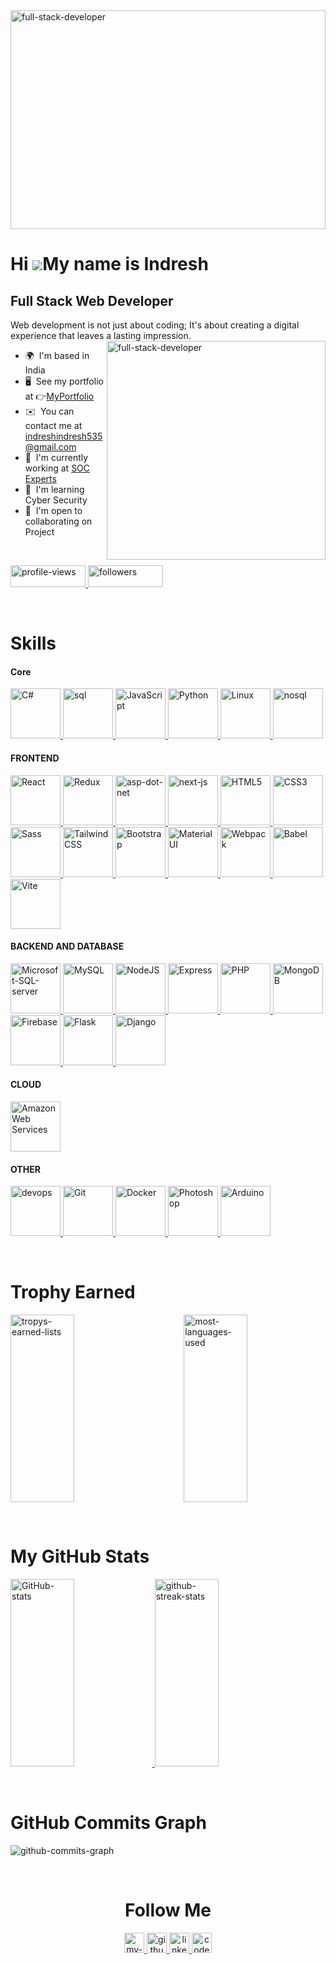 <a href="http://https://my-portfolio-delta-seven-29.vercel.app" target="_blank" rel="noreferrer">
<img src="https://drive.google.com/uc?id=1wiqoYJ7rpOpzaMtRARsPKKk0kIEHg_km" width="100%" height="350px" alt="full-stack-developer"/>
</a>

Hi ![](https://user-images.githubusercontent.com/18350557/176309783-0785949b-9127-417c-8b55-ab5a4333674e.gif)My name is Indresh
===============================================================================================================================

Full Stack Web Developer
------------------------

Web development is not just about coding; It's about creating a digital experience that leaves a lasting impression.
<img align="right" src="https://drive.google.com/uc?id=1QN8OhLgOG_FsFJfN5p75lQ2dhZXjHNHT" height="350px" alt="full-stack-developer"/>
* 🌍  I'm based in India
* 🖥️  See my portfolio at 👉[MyPortfolio](http://https://my-portfolio-delta-seven-29.vercel.app/)
* ✉️  You can contact me at [indreshindresh535@gmail.com](mailto:indreshindresh535@gmail.com)
* 🚀  I'm currently working at [SOC Experts](http://https://www.socexperts.com/)
* 🧠  I'm learning Cyber Security 
* 🤝  I'm open to collaborating on Project


<br/>

[//]: # (replace your "username" with "githubusername" for dumy data. Ex:- https://img.shields.io/github/followers/githubusername?logo=github&style=for-the-badge&color=0891b2&labelColor=1c1917)
[//]: # ( ==================================== Profile Badges =====================================================================================)

<div class="badges">
    <p align="left"> 
        <a href="https://www.github.com/Indresh535" target="_blank" rel="noreferrer"> 
          <img src="https://komarev.com/ghpvc/?username=indresh535&label=Profile%20views&color=0e75b6&style=flat" width="120px" height="35px" alt="profile-views"/> 
        </a>
        <a href="https://www.github.com/Indresh535" target="_blank" rel="noreferrer">
          <img src="https://img.shields.io/github/followers/indresh535?logo=github&style=for-the-badge&color=0891b2&labelColor=1c1917" width="120px" height="35px" alt="followers"/>
        </a>
    </p>
</div>
<br/>




[//]: # ( ==================================== Skills =====================================================================================)

<div class="skills">
    <h1><b>Skills</b></h1>
    <p align="left">
         <h4><b> Core </b></h4>  
          <a href="https://docs.microsoft.com/en-us/dotnet/csharp/" target="_blank" rel="noreferrer">
              <img src="https://e7.pngegg.com/pngimages/328/221/png-clipart-c-programming-language-logo-microsoft-visual-studio-net-framework-javascript-icon-purple-logo.png" 
                 width="80" height="80" alt="C#" />
          </a>        
         <a href="https://dev.mysql.com/doc/" target="_blank" rel="noreferrer">
            <img src="https://info-comp.ru/wp-content/uploads/images/stories/kartinki2/What_is_SQL_1.jpg" width="80" height="80" alt="sql" />
          </a> 
        <a href="https://developer.mozilla.org/en-US/docs/Web/JavaScript" target="_blank" rel="noreferrer">
            <img src="https://static.vecteezy.com/system/resources/previews/012/697/298/non_2x/3d-javascript-logo-design-free-png.png" width="80" height="80" alt="JavaScript" />
          </a>
          <a href="https://www.python.org/" target="_blank" rel="noreferrer">
            <img src="https://cdn3d.iconscout.com/3d/free/thumb/free-python-9294858-7578001.png" width="80" height="80" alt="Python" />
          </a> 
          <a href="https://www.linux.org" target="_blank" rel="noreferrer">
            <img src="https://www.pngitem.com/pimgs/m/97-975942_linux-penguin-logo-png-linux-logo-png-transparent.png" width="80" height="80" alt="Linux" />
          </a>  
        <a href="https://www.mongodb.com/nosql-explained" target="_blank" rel="noreferrer">
            <img src="https://busi.eu/app/uploads/2020/02/NoSQL.jpg" width="80" height="80" alt="nosql" />
          </a> 
        <br/>
        <h4><b> FRONTEND </b></h4>
        <a href="https://react.dev" target="_blank" rel="noreferrer">
            <img src="https://cdn3d.iconscout.com/3d/free/thumb/free-react-9294867-7578010.png" width="80" height="80" alt="React" />
          </a>        
          <a href="https://redux.js.org/" target="_blank" rel="noreferrer">
            <img src="https://cdn3d.iconscout.com/3d/free/thumb/free-react-5645899-4695757.png" width="80" height="80" alt="Redux" />
          </a>              
          <a href="https://learn.microsoft.com/en-us/aspnet/core/" target="_blank" rel="noreferrer">
              <img src="https://nyesteventuretech.com/images/asp.png" width="80" height="80" alt="asp-dot-net" />
          </a>
         <a href="https://nextjs.org/docs" target="_blank" rel="noreferrer">
            <img src="https://testrigor.com/wp-content/uploads/2023/04/nextjs-logo-square.png" width="80" height="80" alt="next-js" />
          </a> 
          <a href="https://developer.mozilla.org/en-US/docs/Glossary/HTML5" target="_blank" rel="noreferrer">
            <img src="https://cdn3d.iconscout.com/3d/free/thumb/free-html-5728485-4781249.png" width="80" height="80" alt="HTML5" />
          </a>  
        <a href="https://www.w3.org/TR/CSS/#css" target="_blank" rel="noreferrer">
            <img src="https://static.vecteezy.com/system/resources/previews/022/362/579/original/3d-css-file-icon-illustration-png.png" width="80" height="80" alt="CSS3" />
          </a>
          <a href="https://sass-lang.com/" target="_blank" rel="noreferrer">
            <img src="https://cdn3d.iconscout.com/3d/free/preview/free-sass-9294876-7578019.png" width="80" height="80" alt="Sass" />
          </a>
          <a href="https://tailwindcss.com/" target="_blank" rel="noreferrer">
            <img src="https://w7.pngwing.com/pngs/771/978/png-transparent-tailwind-css-css-framework-customizable-low-level-tailwind-logo-3d-icon.png" width="80" height="80" alt="TailwindCSS" />
          </a>
          <a href="https://getbootstrap.com/" target="_blank" rel="noreferrer">
            <img src="https://w7.pngwing.com/pngs/628/224/png-transparent-bootstrap-plain-wordmark-logo-icon.png" width="80" height="80" alt="Bootstrap" />
          </a>
          <a href="https://mui.com/" target="_blank" rel="noreferrer">
            <img src="https://mui.com/static/icons/512x512.png" width="80" height="80" alt="Material UI" />
          </a>
          <a href="https://webpack.js.org/" target="_blank" rel="noreferrer">
            <img src="https://p1.hiclipart.com/preview/518/449/146/react-logo-webpack-babel-javascript-npm-github-nodejs-front-and-back-ends-png-clipart.jpg" 
               width="80" height="80" alt="Webpack" />
          </a>
          <a href="https://babeljs.io/" target="_blank" rel="noreferrer">
            <img src="https://cdn.iconscout.com/icon/free/png-256/free-babel-2-1175262.png" width="80" height="80" alt="Babel" />
          </a>
          <a href="https://vitejs.dev/" target="_blank" rel="noreferrer">
            <img src="https://miro.medium.com/v2/resize:fit:1184/1*l5RrUzGOspiXNu6WTPddhA@2x.png" width="80" height="80" alt="Vite" />
          </a>
        <br/>
        <h4><b> BACKEND AND DATABASE </b></h4>      
         <a href="https://learn.microsoft.com/en-us/sql/ssms/download-sql-server-management-studio-ssms" target="_blank" rel="noreferrer">
            <img src="https://banner2.cleanpng.com/20180526/usu/kisspng-microsoft-sql-server-sql-server-management-studio-5b0a14557259a0.9917237415273872214684.jpg" width="80" height="80" alt="Microsoft-SQL-server" />
          <a href="https://www.mysql.com/" target="_blank" rel="noreferrer">
            <img src="https://w7.pngwing.com/pngs/101/590/png-transparent-mysql-database-relational-database-sql-mysql-logo-database-management-3d-icon.png" width="80" height="80" alt="MySQL" />
        <a href="https://nodejs.org/en/" target="_blank" rel="noreferrer">
            <img src="https://www.technoligent.com/images/nodejs/node-js-development-services.png" width="80" height="80" alt="NodeJS" />
          </a>
          <a href="https://expressjs.com/" target="_blank" rel="noreferrer">
            <img src="https://geekflare.com/wp-content/uploads/2023/01/expressjs.png" width="80" height="80" alt="Express" />
          </a>                      
          <a href="https://www.php.net/" target="_blank" rel="noreferrer">
            <img src="https://cdn3d.iconscout.com/3d/free/thumb/free-php-9294883-7578026.png" width="80" height="80" alt="PHP" />
          </a>  
          <a href="https://www.mongodb.com/" target="_blank" rel="noreferrer">
            <img src="https://p7.hiclipart.com/preview/322/738/442/logo-brand-product-design-mongodb-inc-design.jpg" width="80" height="80" alt="MongoDB" />
          </a>
          </a>
          <a href="https://firebase.google.com/" target="_blank" rel="noreferrer">
            <img src="https://toppng.com//public/uploads/preview/logo-google-firebase-logo-11563634544aqdbqci3yp.png" width="80" height="80" alt="Firebase" />
          </a>
          <a href="https://flask.palletsprojects.com/en/2.0.x/" target="_blank" rel="noreferrer">
            <img src="https://www.pngitem.com/pimgs/m/159-1595977_flask-python-logo-hd-png-download.png" width="80" height="80" alt="Flask" />
          </a>
          <a href="https://www.djangoproject.com/" target="_blank" rel="noreferrer">
            <img src="https://banner2.cleanpng.com/20180711/rtc/kisspng-django-web-development-web-framework-python-softwa-django-5b45d913f29027.4888902515313042119936.jpg"
              width="80" height="80" alt="Django" />
          </a>
        <br/>
        <h4><b> CLOUD </b></h4>                    
          <a href="https://aws.amazon.com" target="_blank" rel="noreferrer">
            <img src="https://cdn3d.iconscout.com/3d/free/thumb/free-amazon-web-services-8074662-6507782.png" width="80" height="80" alt="Amazon Web Services" />
          </a>
                <br/>
        <h4><b> OTHER </b></h4>             
         <a href="https://en.wikipedia.org/wiki/DevOps" target="_blank" rel="noreferrer">
            <img src="https://miro.medium.com/v2/resize:fit:512/0*HsIkOkCv4XUCW5Sz.png" width="80" height="80" alt="devops" />
          </a>  
          <a href="https://git-scm.com/" target="_blank" rel="noreferrer">
              <img src="https://git-scm.com/images/logo@2x.png" width="80" height="80" alt="Git" />
          </a>  
          <a href="https://www.docker.com/" target="_blank" rel="noreferrer">
              <img src="https://w7.pngwing.com/pngs/237/269/png-transparent-docker-logo-docker-logo-kubernetes-software-deployment-engineer-logo-logo-area-line.png" width="80" height="80" alt="Docker" />
          </a>                
          <a href="https://www.adobe.com/uk/products/photoshop.html" target="_blank" rel="noreferrer">
            <img src="https://cdn3d.iconscout.com/3d/free/thumb/free-photoshop-5562348-4642752.png" width="80" height="80" alt="Photoshop" />
          </a>
          <a href="https://arduino.cc" target="_blank" rel="noreferrer">
            <img src="https://png.pngtree.com/png-vector/20220226/ourmid/pngtree-logo-arduino-png-image_4465472.png" width="80" height="80" alt="Arduino" />
          </a>
     </p>
</div>

<br/>



[//]: # ( ==================================== Trophys Earned =====================================================================================)

<div>
    <h1><b>Trophy Earned</b></h1>
    <p> 
        <a href="https://github.com/ryo-ma/github-profile-trophy">
            <img src="https://github-profile-trophy.vercel.app/?username=indresh535&row=2&column=4&theme=dark_lover" width="45%" height="300px" alt="tropys-earned-lists" />
        </a>  
        <a href="https://github.com/ryo-ma/github-profile-trophy">
            <img align="right" src="https://github-readme-stats.vercel.app/api/top-langs?username=indresh535&show_icons=true&hide_border=true&bg_color=1c1917&text_color=ffffff&locale=en&layout=compact" width="45%" height="300px" alt="most-languages-used" />
        </a>  
    </p>
</div>

<br/>




[//]: # ( ==================================== My GitHub Stats =====================================================================================)

<div>
    <h1><b>My GitHub Stats</b></h1>
    <p>
      <a href="http://www.github.com/Indresh535">
            <img src="https://github-readme-stats.vercel.app/api?username=Indresh535&show_icons=true&hide=&count_private=true&title_color=0891b2&text_color=ffffff&icon_color=0891b2&bg_color=1c1917&hide_border=true&show_icons=true" width="45%" height="300px" alt="GitHub-stats" />
      </a>          
      <a href="http://www.github.com/Indresh535">
            <img src="https://github-readme-streak-stats.herokuapp.com/?user=Indresh535&stroke=ffffff&background=1c1917&ring=0891b2&fire=0891b2&currStreakNum=ffffff&currStreakLabel=0891b2&sideNums=ffffff&sideLabels=ffffff&dates=ffffff&hide_border=true"
                 width="45%" height="300px" alt="github-streak-stats" />
      </a>
    </p>
</div>

<br/>


[//]: # ( ==================================== Github Commits Graph =====================================================================================)

<div>    
    <h1><b>GitHub Commits Graph</b></h1>
    <p>
        <img src="https://github-readme-activity-graph.vercel.app/graph?username=indresh535&bg_color=1c1917&color=fff&line=0891b2&point=f7f7f7&area=true&hide_border=true" 
        alt="github-commits-graph" />
    </p>
</div>

<br/>





[//]: # ( ==================================== Follow Me =====================================================================================)

<div align="center">       
    <h1><b>Follow Me</b></h1>
    <p>        
        <a href="https://my-portfolio-delta-seven-29.vercel.app" target="_blank" rel="noreferrer"> 
            <picture> 
                <source media="(prefers-color-scheme: dark)" srcset="https://p.kindpng.com/picc/s/238-2384305_portfolio-text-png-transparent-png.png" /> 
                <source media="(prefers-color-scheme: light)" srcset="https://p.kindpng.com/picc/s/238-2384305_portfolio-text-png-transparent-png.png" /> 
                <img src="https://p.kindpng.com/picc/s/238-2384305_portfolio-text-png-transparent-png.png" width="32" height="32" alt="my-portfolio"/> 
            </picture> 
        </a> 
        <a href="https://www.github.com/Indresh535" target="_blank" rel="noreferrer"> 
            <picture> 
                <source media="(prefers-color-scheme: dark)" srcset="https://avatars.githubusercontent.com/u/9919?s=280&v=4" /> 
                <source media="(prefers-color-scheme: light)" srcset="https://upload.wikimedia.org/wikipedia/commons/c/c2/GitHub_Invertocat_Logo.svg" /> 
                <img src="https://raw.githubusercontent.com/danielcranney/readme-generator/main/public/icons/socials/github.svg" width="32" height="32" alt="github"/> 
            </picture> 
        </a> 
        <a href="https://www.linkedin.com/in/indresh-2208891a6" target="_blank" rel="noreferrer"> 
            <picture> 
                <source media="(prefers-color-scheme: dark)" srcset="https://downloadr2.apkmirror.com/wp-content/uploads/2021/04/30/6074754fb2685.png"/> 
                <source media="(prefers-color-scheme: light)" srcset="https://downloadr2.apkmirror.com/wp-content/uploads/2021/04/30/6074754fb2685.png" /> 
                <img src="https://downloadr2.apkmirror.com/wp-content/uploads/2021/04/30/6074754fb2685.png" width="32" height="32" alt="linkedin"/> 
            </picture> 
        </a>          
        <a href="https://codesandbox.io/u/indresh535" target="_blank" rel="noreferrer"> 
            <picture> 
                <source media="(prefers-color-scheme: dark)" srcset="https://www.iconbolt.com/preview/facebook/radix-icons/codesandbox-logo.svg" /> 
                <source media="(prefers-color-scheme: light)" srcset="https://raw.githubusercontent.com/danielcranney/readme-generator/main/public/icons/socials/codesandbox.svg" /> 
                <img src="https://raw.githubusercontent.com/danielcranney/readme-generator/main/public/icons/socials/codesandbox.svg" width="32" height="32" alt="codesandbox"/> 
            </picture> 
        </a> 
    </p>
</div>

<br/>






<!---

[//]: # ( ==================================== Top Languages Used =====================================================================================)

<div>
    <h1><b>Top Languages Used</b></h1>
    <p>
        <a href="https://github.com/Indresh535" align="left"><img src="https://github-readme-stats.vercel.app/api/top-langs/?username=Indresh535&langs_count=10&title_color=0891b2&text_color=ffffff&icon_color=0891b2&bg_color=1c1917&hide_border=true&locale=en&custom_title=Top%20%Languages" alt="Top-Languages"/>         </a>
        <img align="right" src="https://github-readme-stats.vercel.app/api/top-langs?username=indresh535&show_icons=true&bg_color=1c1917&text_color=ffffff&locale=en&layout=compact" alt="most-languages-used" />
    </p>
</div>

<br/>




[//]: # ( ==================================== Follow Me =====================================================================================)

<div>       
    <h1><b>Follow Me</b></h1>
    <p> 
        <a href="https://www.codepen.io/codepen" target="_blank" rel="noreferrer"> 
            <picture> 
                <source media="(prefers-color-scheme: dark)" srcset="https://raw.githubusercontent.com/danielcranney/readme-generator/main/public/icons/socials/codepen-dark.svg" /> 
                <source media="(prefers-color-scheme: light)" srcset="https://raw.githubusercontent.com/danielcranney/readme-generator/main/public/icons/socials/codepen.svg" /> 
                <img src="https://raw.githubusercontent.com/danielcranney/readme-generator/main/public/icons/socials/codepen.svg" width="32" height="32" alt="code-pen"/> 
            </picture> 
        </a> 
        <a href="https://codesandbox.io/u/indresh535" target="_blank" rel="noreferrer"> 
            <picture> 
                <source media="(prefers-color-scheme: dark)" srcset="https://raw.githubusercontent.com/danielcranney/readme-generator/main/public/icons/socials/codesandbox-dark.svg" /> 
                <source media="(prefers-color-scheme: light)" srcset="https://raw.githubusercontent.com/danielcranney/readme-generator/main/public/icons/socials/codesandbox.svg" /> 
                <img src="https://raw.githubusercontent.com/danielcranney/readme-generator/main/public/icons/socials/codesandbox.svg" width="32" height="32" alt="codesandbox"/> 
            </picture> 
        </a> 
        <a href="https://www.dev.to/devto" target="_blank" rel="noreferrer"> 
            <picture> 
                <source media="(prefers-color-scheme: dark)" srcset="https://raw.githubusercontent.com/danielcranney/readme-generator/main/public/icons/socials/devdotto-dark.svg" /> 
                <source media="(prefers-color-scheme: light)" srcset="https://raw.githubusercontent.com/danielcranney/readme-generator/main/public/icons/socials/devdotto.svg" /> 
                <img src="https://raw.githubusercontent.com/danielcranney/readme-generator/main/public/icons/socials/devdotto.svg" width="32" height="32" alt="devdotto"/> 
            </picture> 
        </a> 
        <a href="https://discord.com/users/discord" target="_blank" rel="noreferrer"> 
            <picture> 
                <source media="(prefers-color-scheme: dark)" srcset="undefined" /> 
                <source media="(prefers-color-scheme: light)" srcset="https://raw.githubusercontent.com/danielcranney/readme-generator/main/public/icons/socials/discord.svg" /> 
                <img src="https://raw.githubusercontent.com/danielcranney/readme-generator/main/public/icons/socials/discord.svg" width="32" height="32" alt="discord"/> 
            </picture> 
        </a> 
        <a href="https://www.dribbble.com/dribble" target="_blank" rel="noreferrer"> 
            <picture> 
                <source media="(prefers-color-scheme: dark)" srcset="undefined" /> 
                <source media="(prefers-color-scheme: light)" srcset="https://raw.githubusercontent.com/danielcranney/readme-generator/main/public/icons/socials/dribbble.svg" /> 
                <img src="https://raw.githubusercontent.com/danielcranney/readme-generator/main/public/icons/socials/dribbble.svg" width="32" height="32" alt="dribbble"/> 
            </picture> 
        </a> 
        <a href="https://www.github.com/Indresh535" target="_blank" rel="noreferrer"> 
            <picture> 
                <source media="(prefers-color-scheme: dark)" srcset="https://raw.githubusercontent.com/danielcranney/readme-generator/main/public/icons/socials/github-dark.svg" /> 
                <source media="(prefers-color-scheme: light)" srcset="https://raw.githubusercontent.com/danielcranney/readme-generator/main/public/icons/socials/github.svg" /> 
                <img src="https://raw.githubusercontent.com/danielcranney/readme-generator/main/public/icons/socials/github.svg" width="32" height="32" alt="github"/> 
            </picture> 
        </a> 
        <a href="https://hash.hashnode.dev" target="_blank" rel="noreferrer">
            <picture> 
                <source media="(prefers-color-scheme: dark)" srcset="undefined" /> 
                <source media="(prefers-color-scheme: light)" srcset="https://raw.githubusercontent.com/danielcranney/readme-generator/main/public/icons/socials/hashnode.svg" /> 
                <img src="https://raw.githubusercontent.com/danielcranney/readme-generator/main/public/icons/socials/hashnode.svg" width="32" height="32" alt="hashnode"/> 
            </picture> 
        </a> 
        <a href="https://www.linkedin.com/in/indresh-2208891a6" target="_blank" rel="noreferrer"> 
            <picture> 
                <source media="(prefers-color-scheme: dark)" srcset="https://raw.githubusercontent.com/danielcranney/readme-generator/main/public/icons/socials/linkedin-dark.svg" /> 
                <source media="(prefers-color-scheme: light)" srcset="https://raw.githubusercontent.com/danielcranney/readme-generator/main/public/icons/socials/linkedin.svg" /> 
                <img src="https://raw.githubusercontent.com/danielcranney/readme-generator/main/public/icons/socials/linkedin.svg" width="32" height="32" alt="linkedin"/> 
            </picture> 
        </a> 
        <a href="https://www.polywork.com/ploy" target="_blank" rel="noreferrer"> 
            <picture> 
                <source media="(prefers-color-scheme: dark)" srcset="undefined" /> 
                <source media="(prefers-color-scheme: light)" srcset="https://raw.githubusercontent.com/danielcranney/readme-generator/main/public/icons/socials/polywork.svg" /> 
                <img src="https://raw.githubusercontent.com/danielcranney/readme-generator/main/public/icons/socials/polywork.svg" width="32" height="32" alt="polywork"/> 
            </picture> 
        </a> 
        <a href="http://www.medium.com/medium" target="_blank" rel="noreferrer"> 
            <picture> 
                <source media="(prefers-color-scheme: dark)" srcset="https://raw.githubusercontent.com/danielcranney/readme-generator/main/public/icons/socials/medium-dark.svg" /> 
                <source media="(prefers-color-scheme: light)" srcset="https://raw.githubusercontent.com/danielcranney/readme-generator/main/public/icons/socials/medium.svg" /> 
                <img src="https://raw.githubusercontent.com/danielcranney/readme-generator/main/public/icons/socials/medium.svg" width="32" height="32" alt="medium"/> 
            </picture> 
        </a> 
        <a href="https://www.stackoverflow.com/users/stackoverflow" target="_blank" rel="noreferrer"> 
            <picture> 
                <source media="(prefers-color-scheme: dark)" srcset="undefined" /> 
                <source media="(prefers-color-scheme: light)" srcset="https://raw.githubusercontent.com/danielcranney/readme-generator/main/public/icons/socials/stackoverflow.svg" /> 
                <img src="https://raw.githubusercontent.com/danielcranney/readme-generator/main/public/icons/socials/stackoverflow.svg" width="32" height="32" alt="stackoverflow"/>
            </picture> 
        </a> 
        <a href="https://www.youtube.com/@youtube" target="_blank" rel="noreferrer"> 
            <picture> 
                <source media="(prefers-color-scheme: dark)" srcset="undefined" />
                <source media="(prefers-color-scheme: light)" srcset="https://raw.githubusercontent.com/danielcranney/readme-generator/main/public/icons/socials/youtube.svg" /> 
                <img src="https://raw.githubusercontent.com/danielcranney/readme-generator/main/public/icons/socials/youtube.svg" width="32" height="32" alt="youtube"/>
            </picture> 
        </a>
    </p>
</div>

<br/>








[//]: # ( ==================================== Top Repositories =====================================================================================)



<div>
    <h1><b>Top Repositories</b></h1>
    <p align="left">        
        <a href="https://github.com/Indresh535/Vuexy-Complete-Admin-Project-Setup">
            <img align="left" width="45%" src="https://github-readme-stats.vercel.app/api/pin/?username=Indresh535&repo=Vuexy-Complete-Admin-Project-Setup&title_color=0891b2&text_color=ffffff&icon_color=0891b2&bg_color=1c1917&hide_border=true&locale=en" alt='top-1-repository'/>
        </a>
        <a href="https://github.com/Indresh535/Vuexy-Complete-Admin-Project-Setup">
            <img align="left" width="45%" src="https://github-readme-stats.vercel.app/api/pin/?username=Indresh535&repo=ShipDetectionFlask&title_color=0891b2&text_color=ffffff&icon_color=0891b2&bg_color=1c1917&hide_border=true&locale=en" alt='top-1-repository'/>
        </a>
    </p>
</div>

<br/>






[//]: # ( ==================================== Support Me =====================================================================================)

<div>
    <h1><b>Support Me</b></h1>
    <ul style="list-style-type: none; margin: 0;">
        <li style="display: inline-block; margin-right: 0.25rem;">
            <a href="https://www.buymeacoffee.com/#">
                <img src="https://cdn.buymeacoffee.com/buttons/v2/default-yellow.png" width="150"/>
            </a>
        </li>
        <li style="display: inline-block; margin-right: 0.25rem;">
            <a href="https://www.ko-fi.com/#">
                <img src="https://storage.ko-fi.com/cdn/kofi2.png?v=3" width="150"/>
            </a>
        </li>
    </ul>
</div>



-->
